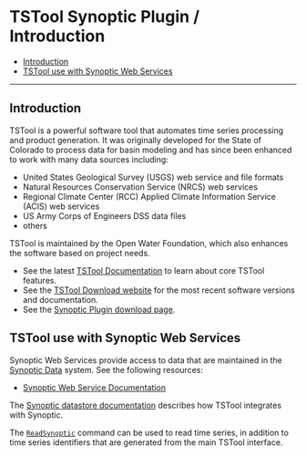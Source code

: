 # TSTool Synoptic Plugin / Introduction #

*   [Introduction](#introduction)
*   [TSTool use with Synoptic Web Services](#tstool-use-with-synoptic-web-services)

----------------------

## Introduction ##

TSTool is a powerful software tool that automates time series processing and product generation.
It was originally developed for the State of Colorado to process data for basin modeling and has since
been enhanced to work with many data sources including:

*   United States Geological Survey (USGS) web service and file formats
*   Natural Resources Conservation Service (NRCS) web services
*   Regional Climate Center (RCC) Applied Climate Information Service (ACIS) web services
*   US Army Corps of Engineers DSS data files
*   others

TSTool is maintained by the Open Water Foundation,
which also enhances the software based on project needs.

*   See the latest [TSTool Documentation](https://opencdss.state.co.us/tstool/latest/doc-user/) to learn about core TSTool features.
*   See the [TSTool Download website](https://opencdss.state.co.us/tstool/) for the most recent software versions and documentation.
*   See the [Synoptic Plugin download page](https://software.openwaterfoundation.org/tstool-synoptic-plugin/).

## TSTool use with Synoptic Web Services ##

Synoptic Web Services provide access to data that are maintained in the
[Synoptic Data](https://synopticdata.com/) system.
See the following resources:

*   [Synoptic Web Service Documentation](https://synopticdata.com/mesonet-api)

The [Synoptic datastore documentation](../datastore-ref/Synoptic/Synoptic.md) describes how TSTool integrates with Synoptic.

The [`ReadSynoptic`](../command-ref/ReadSynoptic/ReadSynoptic.md) command can be used to read time series,
in addition to time series identifiers that are generated from the main TSTool interface.
